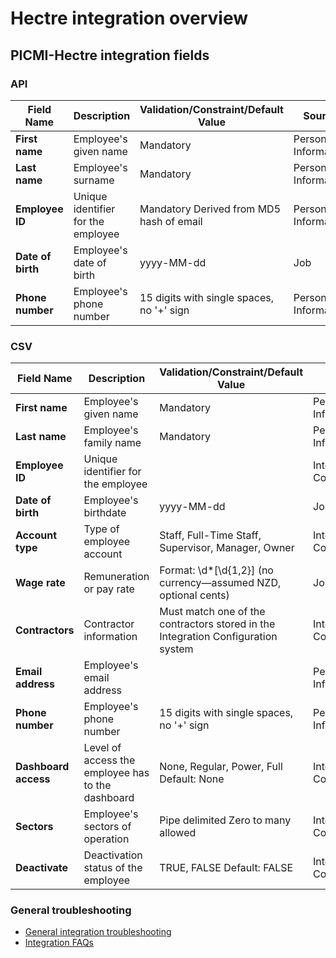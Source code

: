# Hectre integration overview

## PICMI-Hectre integration fields

### API

| **Field Name**    | **Description**                    | **Validation/Constraint/Default Value**   | **Source**           |
|-------------------|------------------------------------|-------------------------------------------|----------------------|
| **First name**    | Employee's given name              | Mandatory                                 | Personal Information |
| **Last name**     | Employee's surname                 | Mandatory                                 | Personal Information |
| **Employee ID**   | Unique identifier for the employee | Mandatory Derived from MD5 hash of email  | Personal Information |
| **Date of birth** | Employee's date of birth           | yyyy-MM-dd                                | Job                  |
| **Phone number**  | Employee's phone number            | 15 digits with single spaces, no '+' sign | Personal Information |

### CSV

| **Field Name**       | **Description**                                   | **Validation/Constraint/Default Value**                                          | **Source**                |
|----------------------|---------------------------------------------------|----------------------------------------------------------------------------------|---------------------------|
| **First name**       | Employee's given name                             | Mandatory                                                                        | Personal Information      |
| **Last name**        | Employee's family name                            | Mandatory                                                                        | Personal Information      |
| **Employee ID**      | Unique identifier for the employee                |                                                                                  | Integration Configuration |
| **Date of birth**    | Employee's birthdate                              | yyyy-MM-dd                                                                       | Job                       |
| **Account type**     | Type of employee account                          | Staff, Full-Time Staff, Supervisor, Manager, Owner                               | Integration Configuration |
| **Wage rate**        | Remuneration or pay rate                          | Format: \d*[\\d{1,2}] (no currency—assumed NZD, optional cents)                  | Job                       |
| **Contractors**      | Contractor information                            | Must match one of the contractors stored in the Integration Configuration system | Integration Configuration |
| **Email address**    | Employee's email address                          |                                                                                  | Personal Information      |
| **Phone number**     | Employee's phone number                           | 15 digits with single spaces, no '+' sign                                        | Personal Information      |
| **Dashboard access** | Level of access the employee has to the dashboard | None, Regular, Power, Full Default: None                                         | Integration Configuration |
| **Sectors**          | Employee's sectors of operation                   | Pipe delimited Zero to many allowed                                              | Integration Configuration |
| **Deactivate**       | Deactivation status of the employee               | TRUE, FALSE Default: FALSE                                                       | Integration Configuration |

<explanation>

### General troubleshooting

- [General integration troubleshooting](integrations#troubleshooting)
- [Integration FAQs](../faqs#integrations)

</explanation>
